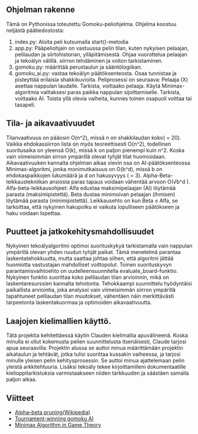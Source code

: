## Ohjelman rakenne
Tämä on Pythonissa toteutettu Gomoku-peliohjelma. Ohjelma koostuu neljästä päätiedostosta:
1. index.py: Aloita peli kutsumalla start()-metodia
2. app.py: Pääpeliohjain on vastuussa pelin tilan, kuten nykyisen pelaajan, pelilaudan ja siirtohistorian, ylläpitämisestä. Ohjaa vuorottelua pelaajan ja tekoälyn välillä. siirron tehdäminen ja voiton tarkistaminen.
3. gomoku.py: määrittää perustaulun ja sääntölogiikan.
4. gomoku_ai.py: vastaa tekoälyn päätöksenteosta. Osaa tunnistaa ja pisteyttää erilaisia ​​shakkikuvioita.
Peliprosessi on seuraava: Pelaaja (X) asettaa nappulan laudalle. Tarkista, voittaako pelaaja. Käytä Minimax-algoritmia valitaksesi paras paikka nappulan sijoittamiselle. Tarkista, voittaako AI. Toista yllä olevia vaiheita, kunnes toinen osapuoli voittaa tai tasapeli.
## Tila- ja aikavaativuudet
Tilanvaativuus on pääosin O(n^2), missä n on shakkilaudan koko( = 20). Vaikka ehdokassiirron lista on myös teoreettisesti O(n^2), todellinen suoritusaika on yleensä O(k), missä k on paljon pienempi kuin n^2. Koska vain viimeisimmän sirron ympärillä olevat tyhjät tilat huomioidaan. Aikavaativuuken kannalta ohjelman aikaa vievin osa on AI-päätöksenteossa Minimax-algoritmi, jonka monimutkaisuus on O(b^d), missä b on ehdokaspaikkojen lukumäärä ja d on hakusyvyys ( = 3). Alpha-Beta-leikkaustekniikan ansiosta paras tapaus voidaan vähentää arvoon O(√b^d ).
Alfa-beta-leikkausohjeet: Alfa edustaa maksimipelaajan (AI) löytämää parasta (maksimipistettä). Beta dustaa minimoivan pelaajan (ihmisen) löytämää parasta (minimipistettä). Leikkausehto on kun Beta ≤ Alfa, se tarkoittaa, että nykyinen hakupolku ei vaikuta lopulliseen päätökseen ja haku voidaan lopettaa.
## Puutteet ja jatkokehitysmahdollisuudet
Nykyinen tekoälyalgoritmi optimoi suorituskykyä tarkistamalla vain nappulan ympärillä olevan yhden ruudun tyhjät paikat. Tämä menetelmä parantaa laskentatehokkuutta, mutta saattaa johtaa siihen, että algoritmi jättää huomiotta vastustajan mahdolliset voittopolut.
Toinen suorituskyvyn parantamisvaihtoehto on uudelleensuunnitella evaluate_board-funktio. Nykyinen funktio suorittaa koko pelilaudan tilan arvioinnin, mikä on laskentaresurssien kannalta tehotonta. Tehokkaampi suunnittelu hyödyntäisi paikallista arviointia, joka analysoi vain viimeisimmän siirron ympärillä tapahtuneet pelilaudan tilan muutokset, vähentäen näin merkittävästi tarpeetonta laskentakuormaa ja optimoiden aikavaativuutta.
## Laajojen kielimallien käyttö. 
Tätä projektia kehitettäessä käytin Clauden kielimallia apuvälineenä. Koska minulla ei ollut kokemusta pelien suunnittelusta itsenäisesti, Claude tarjosi apua seuraavilla: Projektin alussa se auttoi minua määrittämään projektin aikataulun ja tehtävät, jotka tulisi suorittaa kussakin vaiheessa, ja tarjosi minulle yleisen pelin kehitysprosessin. Se auttoi minua ajattelemaan pelin yleistä arkkitehtuuria.
Lisäksi tekoäly tekee kirjoittamilleni dokumentaatille kielioppitarkistuksia varmistaakseen niiden tarkkuuden ja säästäen samalla paljon aikaa.
## Viitteet
- [Alpha–beta pruning(Wikipedia)](https://en.wikipedia.org/wiki/Alpha%E2%80%93beta_pruning)
- [Tournament-winning gomoku AI](https://sortingsearching.com/2020/05/18/gomoku.html)
- [Minimax Algorithm in Game Theory](https://www.geeksforgeeks.org/minimax-algorithm-in-game-theory-set-1-introduction/)